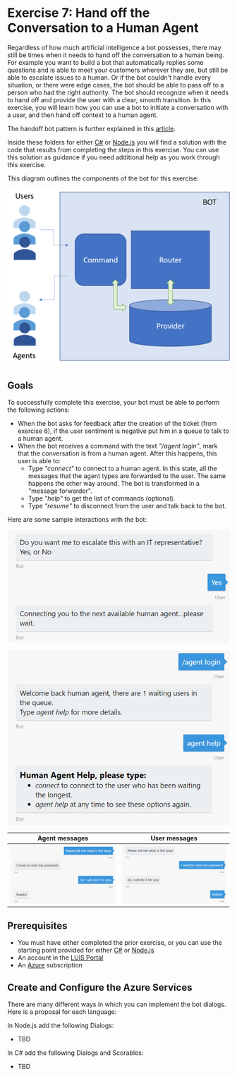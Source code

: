 # Exercise 7: Hand off the Conversation to a Human Agent

Regardless of how much artificial intelligence a bot possesses, there may still be times when it needs to hand off the conversation to a human being. For example you want to build a bot that automatically replies some questions and is able to meet your customers wherever they are, but still be able to escalate issues to a human. Or if the bot couldn't handle every situation, or there were edge cases, the bot should be able to pass off to a person who had the right authority. The bot should recognize when it needs to hand off and provide the user with a clear, smooth transition. In this exercise, you will learn how you can use a bot to initiate a conversation with a user, and then hand off context to a human agent.

The handoff bot pattern is further explained in this [article](https://docs.microsoft.com/en-us/bot-framework/bot-design-pattern-handoff-human).

Inside these folders for either [C#](./CSharp/exercise7-HandOffToHuman) or [Node.js](./Node/exercise7-HandOffToHuman) you will find a solution with the code that results from completing the steps in this exercise. You can use this solution as guidance if you need additional help as you work through this exercise.

This diagram outlines the components of the bot for this exercise:

![exercise7-diagram](./Node/images/exercise7-diagram.png)

## Goals

To successfully complete this exercise, your bot must be able to perform the following actions:

* When the bot asks for feedback after the creation of the ticket (from exercise 6), if the user sentiment is negative put him in a queue to talk to a human agent.
* When the bot receives a command with the text _"/agent login"_, mark that the conversation is from a human agent. After this happens, this user is able to:
    * Type _"connect"_ to connect to a human agent. In this state, all the messages that the agent types are forwarded to the user. The same happens the other way around. The bot is transformed in a "message forwarder".
    * Type _"help"_ to get the list of commands (optional).
    * Type _"resume"_ to disconnect from the user and talk back to the bot.

Here are some sample interactions with the bot:

![exercise7-test-user-waitagent](./CSharp/images/exercise7-test-user-waitagent.png)

![exercise7-test-agent-login](./CSharp/images/exercise7-test-agent-login.png)

| Agent messages | User messages |
|---|---|
| ![exercise7-test-agent-talk](./CSharp/images/exercise7-test-agent-talk.png) | ![exercise7-test-user-talk](./CSharp/images/exercise7-test-user-talk.png) |

## Prerequisites

* You must have either completed the prior exercise, or you can use the starting point provided for either [C#](./CSharp/exercise6-MoodDetection) or [Node.js](./Node/exercise6-MoodDetection)
* An account in the [LUIS Portal](https://www.luis.ai)
* An [Azure](https://azureinfo.microsoft.com/us-freetrial.html?cr_cc=200744395&wt.mc_id=usdx_evan_events_reg_dev_0_iottour_0_0) subscription

## Create and Configure the Azure Services

There are many different ways in which you can implement the bot dialogs. Here is a proposal for each language:

In Node.js add the following Dialogs:

* TBD

In C# add the following Dialogs and Scorables:

* TBD
